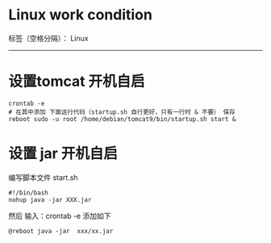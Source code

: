 # Linux work condition

标签（空格分隔）： Linux

---

# 设置tomcat 开机自启

```shell
crontab -e
# 在其中添加 下面这行代码（startup.sh 自行更好，只有一行时 & 不要） 保存
reboot sudo -u root /home/debian/tomcat9/bin/startup.sh start &
```

# 设置 jar 开机自启
编写脚本文件
start.sh
```shell
#!/bin/bash
nohup java -jar XXX.jar
```
然后 输入：crontab -e  添加如下
```shell
@reboot java -jar  xxx/xx.jar
```